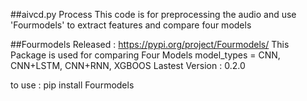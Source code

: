 ##aivcd.py Process
This code is for preprocessing the audio and use 'Fourmodels' to extract features and compare four models

##Fourmodels
Released : https://pypi.org/project/Fourmodels/
This Package is used for comparing Four Models
model_types = CNN, CNN+LSTM, CNN+RNN, XGBOOS
Lastest Version : 0.2.0

to use : pip install Fourmodels
